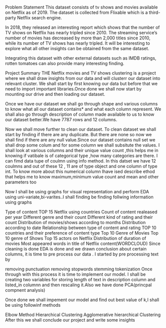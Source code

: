 Problem Statement
This dataset consists of tv shows and movies available on Netflix as of 2019. The dataset is collected from Flixable which is a third-party Netflix search engine.

In 2018, they released an interesting report which shows that the number of TV shows on Netflix has nearly tripled since 2010. The streaming service’s number of movies has decreased by more than 2,000 titles since 2010, while its number of TV shows has nearly tripled. It will be interesting to explore what all other insights can be obtained from the same dataset.

Integrating this dataset with other external datasets such as IMDB ratings, rotten tomatoes can also provide many interesting finding.

Project Summary
THE Netflix movies and TV shows clustering is a project where we shall draw insights from our data and will clusterr our dataset into relevant cluster. We shall start by first knowing our data but before that we need to import important libraries.Once done we shall now start by mounting our drive and then loading our dataset.

Once we have our dataset we shall go through shape and various columns to know what all our dataset contains* and what each column represent. We shall also go through description of column made available to us to know our dataset better.We have 7787 rows and 12 columns.

Now we shall move further to clean our dataset. To clean dataset we shall start by finding if there are any duplicate. But there are none so now we shall find if there are any null value.Since our dataset contains null set we shall drop some colum and for some column we shall subsitute the values. I shall look at various columns and their unique value count ,this helps me in knowing if vatibale is of categorical type ,how many categories are there. I can fimd data tupe of coulmn using info method. In this datset we have 12 coulmns and out of these 12 , 11 are of type object and one column of type int. To know more about this numerical column Ihave ised describe ethod that helps me to know maximum,minimum value count and mean and other parameters too

Now I shall be using graphs for visual representation and perform EDA using uni-variate,bi-varites..I shall finding be finding follwing information using graphs

Type of content
TOP 15 Netflix using countries
Count of content realeased per year
Different genre and their count
Different kind of rating and their count
Distribution of movies/shows according to months
Distribution according to date
Relationship between type of content and rating
TOP 10 countries and their preference of content type
Top 10 Genre of Movies
Top 10 genre of Shows
Top 15 actors on Netflix
Distribution of duration of movies
Most appeared words in title of Netflix content(WORDCLOUD)
Since cleaning is done EDA is done and we drawn conclusion about certain columns, it is time to pre process our data . I started by pre processing text by

removing punctuation
removing stopwords
stemming
tokenization
Once through with this process it is time to implement our model. I shall be creating two variables for storing length of text in description column and listed_in columnn and then rescaling it.Also we have done PCA(princpal compnent analysis)

Once done we shall impement our model and find out best value of k,I shall be using followinf methods

Elbow Method
Hierarchical Clustering
Agglomerative hierarchical Clustering
After this we shall conclude our project and write some insights
